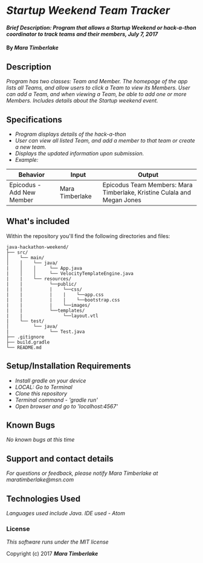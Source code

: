 # _Startup Weekend Team Tracker_

#### _Brief Description: Program that allows a Startup Weekend or hack-a-thon coordinator to track teams and their members, July 7, 2017_

#### By _**Mara Timberlake**_

## Description
_Program has two classes: Team and Member. The homepage of the app lists all Teams, and allow users to click a Team to view its Members. User can add a Team, and when viewing a Team, be able to add one or more Members. Includes details about the Startup weekend event._

## Specifications

* _Program displays details of the hack-a-thon_
* _User can view all listed Team, and add a member to that team or create a new team._
* _Displays the updated information upon submission._
* _Example:_

|Behavior|Input|Output|
|---|---|---|
|Epicodus - Add New Member|Mara Timberlake|Epicodus Team Members: Mara Timberlake, Kristine Culala and Megan Jones|

## What's included
Within the repository you'll find the following directories and files:

```
java-hackathon-weekend/
├── src/
│    └── main/
│    │    └── java/
|    │    │     └── App.java
|    │    │     └── VelocityTemplateEngine.java
|    |    └── resources/
|    |          └──public/
|    |          |    └──css/
|    |          |    |    └──app.css
|    |          |    |    └──bootstrap.css
|    |          |    └──images/
|    |          └──templates/
|    |               └──layout.vtl
|    └── test/
│         └── java/
|               └── Test.java
├── .gitignore
├── build.gradle
└── README.md
```

## Setup/Installation Requirements

* _Install gradle on your device_
* _LOCAL: Go to Terminal_
* _Clone this repository_
* _Terminal command - 'gradle run'_
* _Open browser and go to 'localhost:4567'_

## Known Bugs

_No known bugs at this time_

## Support and contact details

_For questions or feedback, please notify Mara Timberlake at maratimberlake@msn.com_

## Technologies Used

_Languages used include Java. IDE used - Atom_

### License

*This software runs under the MIT license*

Copyright (c) 2017 **_Mara Timberlake_**
